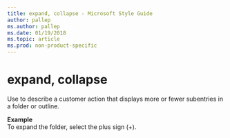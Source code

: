 ```yaml
---
title: expand, collapse - Microsoft Style Guide
author: pallep
ms.author: pallep
ms.date: 01/19/2018
ms.topic: article
ms.prod: non-product-specific
---
```


# expand, collapse

Use to describe a customer action that displays more or fewer subentries in a folder or outline. 

**Example**  
To expand the folder, select the plus sign (+).
